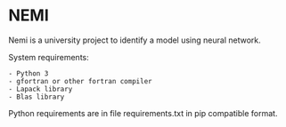 # NEMI
Nemi is a university project to identify a model using neural network.

System requirements:
    
    - Python 3
    - gfortran or other fortran compiler
    - Lapack library
    - Blas library

Python requirements are in file requirements.txt in pip compatible format.
